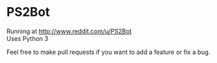 # PS2Bot
Running at http://www.reddit.com/u/PS2Bot   
Uses Python 3


Feel free to make pull requests if you want to add a feature or fix a bug.
